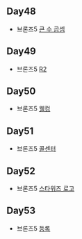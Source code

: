 ## Day48

* 브론즈5 [큰 수 곱셈](https://www.acmicpc.net/problem/13277)

## Day49

* 브론즈5 [R2](https://www.acmicpc.net/problem/3046)

## Day50

* 브론즈5 [웰컴](https://www.acmicpc.net/problem/5337)

## Day51

* 브론즈5 [콜센터](https://www.acmicpc.net/problem/5339)

## Day52

* 브론즈5 [스타워즈 로고](https://www.acmicpc.net/problem/9653)

## Day53

* 브론즈5 [등록](https://www.acmicpc.net/problem/7287)




